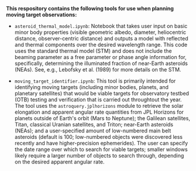 __This respository contains the following tools for use when planning moving target observations:__

- `asteroid_thermal_model.ipynb`: Notebook that takes user input on basic minor body properties (visible geometric albedo, diameter, heliocentric distance, observer-centric distance) and outputs a model with reflected and thermal components over the desired wavelength range. This code uses the standard thermal model (STM) and does not include the beaming parameter as a free parameter or phase angle information for, specifically, determining the illuminated fraction of near-Earth asteroids (NEAs). See, e.g., Lebofsky et al. (1989) for more details on the STM.
  
- `moving_target_identifier.ipynb`: This tool is primarily intended for identifying moving targets (including minor bodies, planets, and planetary satellites) that would be viable targets for observatory testbed (OTB) testing and verification that is carried out throughtout the year. The tool uses the `astroquery.jplhorizons` module to retrieve the solar elongation and apparent angular rate quantities from JPL Horizons for planets outside of Earth's orbit (Mars to Neptune); the Galilean satellites, Titan, classical Uranian satellites, and Triton; near-Earth asteroids (NEAs); and a user-specified amount of low-numbered main belt asteroids (default is 100; low-numbered objects were discovered less recently and have higher-precision ephemerides). The user can specify the date range over which to search for viable targets; smaller windows likely require a larger number of objects to search through, depending on the desired apparent angular rate. 
